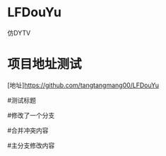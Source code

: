 # LFDouYu
仿DYTV
# 项目地址测试
[地址]https://github.com/tangtangmang00/LFDouYu

#测试标题

#修改了一个分支

#合并冲突内容

#主分支修改内容
